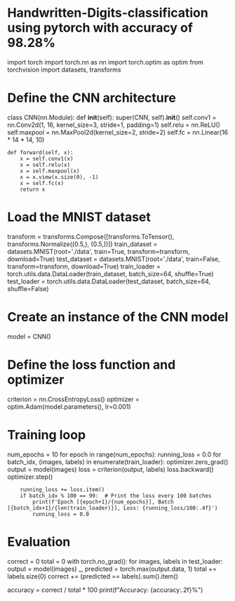 # Handwritten-Digits-classification using pytorch with accuracy of 98.28%
import torch
import torch.nn as nn
import torch.optim as optim
from torchvision import datasets, transforms

# Define the CNN architecture
class CNN(nn.Module):
    def __init__(self):
        super(CNN, self).__init__()
        self.conv1 = nn.Conv2d(1, 16, kernel_size=3, stride=1, padding=1)
        self.relu = nn.ReLU()
        self.maxpool = nn.MaxPool2d(kernel_size=2, stride=2)
        self.fc = nn.Linear(16 * 14 * 14, 10)

    def forward(self, x):
        x = self.conv1(x)
        x = self.relu(x)
        x = self.maxpool(x)
        x = x.view(x.size(0), -1)
        x = self.fc(x)
        return x

# Load the MNIST dataset
transform = transforms.Compose([transforms.ToTensor(), transforms.Normalize((0.5,), (0.5,))])
train_dataset = datasets.MNIST(root='./data', train=True, transform=transform, download=True)
test_dataset = datasets.MNIST(root='./data', train=False, transform=transform, download=True)
train_loader = torch.utils.data.DataLoader(train_dataset, batch_size=64, shuffle=True)
test_loader = torch.utils.data.DataLoader(test_dataset, batch_size=64, shuffle=False)

# Create an instance of the CNN model
model = CNN()

# Define the loss function and optimizer
criterion = nn.CrossEntropyLoss()
optimizer = optim.Adam(model.parameters(), lr=0.001)

# Training loop
num_epochs = 10
for epoch in range(num_epochs):
    running_loss = 0.0
    for batch_idx, (images, labels) in enumerate(train_loader):
        optimizer.zero_grad()
        output = model(images)
        loss = criterion(output, labels)
        loss.backward()
        optimizer.step()

        running_loss += loss.item()
        if batch_idx % 100 == 99:  # Print the loss every 100 batches
            print(f'Epoch [{epoch+1}/{num_epochs}], Batch [{batch_idx+1}/{len(train_loader)}], Loss: {running_loss/100:.4f}')
            running_loss = 0.0

# Evaluation
correct = 0
total = 0
with torch.no_grad():
    for images, labels in test_loader:
        output = model(images)
        _, predicted = torch.max(output.data, 1)
        total += labels.size(0)
        correct += (predicted == labels).sum().item()

accuracy = correct / total * 100
print(f"Accuracy: {accuracy:.2f}%")
